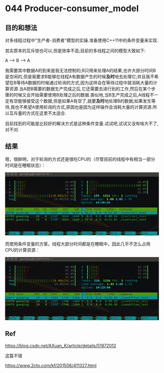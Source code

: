 # 044 Producer-consumer_model

## 目的和想法

对多线程过程中"生产者-消费者"模型的实操.准备使用C++11中的条件变量来实现.

其实原本的互斥锁也可以,但是效率不高;目前的多线程之间的模型大致如下:

A --> B --> A

我需要其中数据A的到来是我无法控制的;B只用来处理A的结果,也许大部分时间B是空闲的,但是我要求B能够在线程A有数据产生的时候**及时**地去处理它;并且我不希望在B等待A数据的时候通过轮询的方式,因为这样会在等待过程中就消耗大量的计算资源.当A把B需要的数据生产完成之后,它还需要去进行别的工作,然后在某个步骤的时候又会开始需要使用B处理之后的数据.类似地,当B生产完成之后,A线程不一定有空能够接受这个数据,但是如果A有空了,就要**及时**地处理B的数据;如果发生等待,我也不希望A使用轮询的方式,原因也是因为这样操作会消耗大量的计算资源.所以互斥量的方式在这里不太适合.

目前找到的可能是比较好的解决方式是这种条件变量.试试吧,试试又没有啥大不了,对不对.

## 结果

嗯，很鲜明，对于轮询的方式还是很吃CPU的（尽管目前的线程中有相当一部分时间是在睡眠状态）：

![轮询方式](https://github.com/DreamWaterFound/Codes/blob/master/044_Producer-consumer_model/doc/contrast.gif)

而使用条件变量的方案，线程大部分时间都是在睡眠中，因此几乎不怎么占用CPU的计算资源：

![条件变量方式](https://github.com/DreamWaterFound/Codes/blob/master/044_Producer-consumer_model/doc/condition.gif)


## Ref

https://blog.csdn.net/AXuan_K/article/details/51972012

这篇不错

https://www.2cto.com/kf/201506/411327.html

